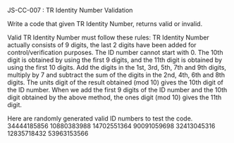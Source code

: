 JS-CC-007 : TR Identity Number Validation

Write a code that given TR Identity Number, returns valid or invalid.

Valid TR Identity Number must follow these rules:
TR Identity Number actually consists of 9 digits, the last 2 digits have been added for control/verification purposes.
The ID number cannot start with 0.
The 10th digit is obtained by using the first 9 digits, and the 11th digit is obtained by using the first 10 digits.
Add the digits in the 1st, 3rd, 5th, 7th and 9th digits, multiply by 7 and subtract the sum of the digits in the 2nd, 4th, 6th and 8th digits.
The units digit of the result obtained (mod 10) gives the 10th digit of the ID number.
When we add the first 9 digits of the ID number and the 10th digit obtained by the above method, the ones digit (mod 10) gives the 11th digit.


Here are randomly generated valid ID numbers to test the code.
34444185856
10880383988
14702551364
90091059698
32413045316
12835718432
53963153566
